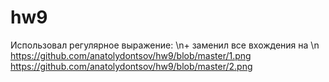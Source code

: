 # hw9
Использовал регулярное выражение: \n+ заменил все вхождения на \n
https://github.com/anatolydontsov/hw9/blob/master/1.png
https://github.com/anatolydontsov/hw9/blob/master/2.png
